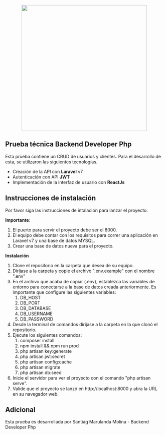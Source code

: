 <p align="center"><img src="https://res.cloudinary.com/dtfbvvkyp/image/upload/v1566331377/laravel-logolockup-cmyk-red.svg" width="400"></p>

## Prueba técnica Backend Developer Php

Esta prueba contiene un CRUD de usuarios y clientes. Para el desarrollo de esta, se utilizaron las siguientes tecnologías.

- Creación de la API con **Laravel** v7
- Autenticación con API **JWT**
- Implementación de la interfaz de usuario con **ReactJs**

## Instrucciones de instalación

Por favor siga las instrucciones de intalación para lanzar el proyecto. 

**Importante**: 
1. El puerto para servir el proyecto debe ser el 8000.
2. El equipo debe contar con los requisitos para correr una aplicación en Laravel v7 y una base de datos MYSQL. 
3. Crear una base de datos nueva para el proyecto.

**Instalación**
1. Clone el repositorio en la carpeta que desea de su equipo.
2. Diríjase a la carpeta y copie el archivo ".env.example" con el nombre ".env"
3. En el archivo que acaba de copiar (.env), establezca las variables de entorno para conectarse a la base de datos creada anteriormente. Es importante que configure las siguientes variables:
    1. DB_HOST
    2. DB_PORT
    3. DB_DATABASE
    4. DB_USERNAME
    5. DB_PASSWORD
4. Desde la terminal de comandos diríjase a la carpeta en la que clonó el repositorio.
5. Ejecute los siguientes comandos:
    1. composer install
    2. npm install && npm run prod
    3. php artisan key:generate
    4. php artisan jwt:secret
    5. php artisan config:cache
    6. php artisan migrate
    7. php artisan db:seed
6. Inicie el servidor para ver el proyecto con el comando "php artisan serve". 
7. Valide que el proyecto se lanzó en http://localhost:8000 y abra la URL en su navegador web.


## Adicional

Esta prueba es desarrollada por Santiag Marulanda Molina - Backend Developer Php
